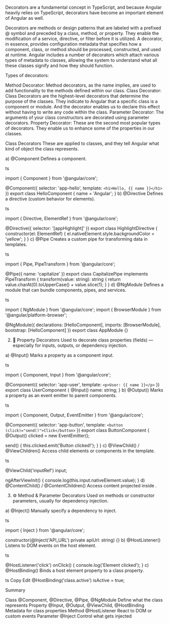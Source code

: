 Decorators are a fundamental concept in TypeScript, and because Angular heavily relies on TypeScript, decorators have become an important element of Angular as well.

Decorators are methods or design patterns that are labeled with a prefixed @ symbol and preceded by a class, method, or property. They enable the modification of a service, directive, or filter before it is utilized. A decorator, in essence, provides configuration metadata that specifies how a component, class, or method should be processed, constructed, and used at runtime. Angular includes a number of decorators which attach various types of metadata to classes, allowing the system to understand what all these classes signify and how they should function.

Types of decorators:

Method Decorator: Method decorators, as the name implies, are used to add functionality to the methods defined within our class.
Class Decorator: Class Decorators are the highest-level decorators that determine the purpose of the classes. They indicate to Angular that a specific class is a component or module. And the decorator enables us to declare this effect without having to write any code within the class.
Parameter Decorator: The arguments of your class constructors are decorated using parameter decorators.
Property Decorator: These are the second most popular types of decorators. They enable us to enhance some of the properties in our classes.



Class Decorators
These are applied to classes, and they tell Angular what kind of object the class represents.

a) @Component
Defines a component.

ts

import { Component } from '@angular/core';

@Component({
  selector: 'app-hello',
  template: `<h1>Hello, {{ name }}</h1>`
})
export class HelloComponent {
  name = 'Angular';
}
b) @Directive
Defines a directive (custom behavior for elements).

ts

import { Directive, ElementRef } from '@angular/core';

@Directive({
  selector: '[appHighlight]'
})
export class HighlightDirective {
  constructor(el: ElementRef) {
    el.nativeElement.style.backgroundColor = 'yellow';
  }
}
c) @Pipe
Creates a custom pipe for transforming data in templates.

ts

import { Pipe, PipeTransform } from '@angular/core';

@Pipe({ name: 'capitalize' })
export class CapitalizePipe implements PipeTransform {
  transform(value: string): string {
    return value.charAt(0).toUpperCase() + value.slice(1);
  }
}
d) @NgModule
Defines a module that can bundle components, pipes, and services.

ts

import { NgModule } from '@angular/core';
import { BrowserModule } from '@angular/platform-browser';

@NgModule({
  declarations: [HelloComponent],
  imports: [BrowserModule],
  bootstrap: [HelloComponent]
})
export class AppModule {}

2. 🧩 Property Decorators
Used to decorate class properties (fields) — especially for inputs, outputs, or dependency injection.

a) @Input()
Marks a property as a component input.

ts

import { Component, Input } from '@angular/core';

@Component({
  selector: 'app-user',
  template: `<p>User: {{ name }}</p>`
})
export class UserComponent {
  @Input() name: string;
}
b) @Output()
Marks a property as an event emitter to parent components.

ts

import { Component, Output, EventEmitter } from '@angular/core';

@Component({
  selector: 'app-button',
  template: `<button (click)="send()">Click</button>`
})
export class ButtonComponent {
  @Output() clicked = new EventEmitter<string>();

  send() {
    this.clicked.emit('Button clicked!');
  }
}
c) @ViewChild() / @ViewChildren()
Access child elements or components in the template.

ts

@ViewChild('inputRef') input;

ngAfterViewInit() {
  console.log(this.input.nativeElement.value);
}
d) @ContentChild() / @ContentChildren()
Access content projected inside <ng-content>.

3. ⚙️ Method & Parameter Decorators
Used on methods or constructor parameters, usually for dependency injection.

a) @Inject()
Manually specify a dependency to inject.

ts

import { Inject } from '@angular/core';

constructor(@Inject('API_URL') private apiUrl: string) {}
b) @HostListener()
Listens to DOM events on the host element.

ts

@HostListener('click')
onClick() {
  console.log('Element clicked');
}
c) @HostBinding()
Binds a host element property to a class property.

ts
Copy
Edit
@HostBinding('class.active') isActive = true;



Summary

Class	@Component, @Directive, @Pipe, @NgModule	Define what the class represents
Property	@Input, @Output, @ViewChild, @HostBinding	Metadata for class properties
Method	@HostListener	React to DOM or custom events
Parameter	@Inject	Control what gets injected
